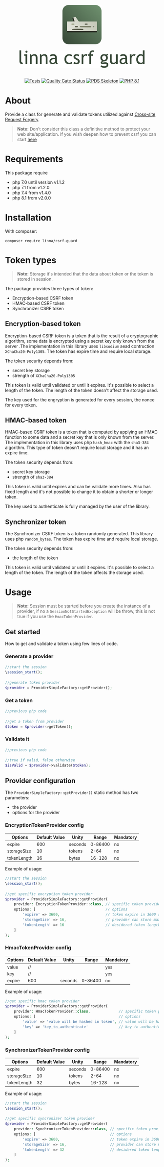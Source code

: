 <div align="center">
    <a href="#"><img src="logo-linna-128.png" alt="Linna Logo"></a>
</div>

<br/>

<div align="center">
    <a href="#"><img src="logo-csrf.png" alt="Linna framework Logo"></a>
</div>

<br/>

<div align="center">

[![Tests](https://github.com/linna/csrf-guard/workflows/Tests/badge.svg)](https://github.com/linna/csrf-guard/actions)
[![Quality Gate Status](https://sonarcloud.io/api/project_badges/measure?project=linna_csrf-guard&metric=alert_status)](https://sonarcloud.io/summary/new_code?id=linna_csrf-guard)
[![PDS Skeleton](https://img.shields.io/badge/pds-skeleton-blue.svg?style=flat)](https://github.com/php-pds/skeleton)
[![PHP 8.1](https://img.shields.io/badge/PHP-8.1-8892BF.svg)](http://php.net)

</div>

# About
Provide a class for generate and validate tokens utilized against [Cross-site Request Forgery](https://www.owasp.org/index.php/Cross-Site_Request_Forgery_(CSRF)). 

> **Note:** Don't consider this class a definitive method to protect your web site/application. If you wish deepen 
how to prevent csrf you can start [here](https://www.owasp.org/index.php/Cross-Site_Request_Forgery_(CSRF)_Prevention_Cheat_Sheet)

# Requirements
This package require 
* php 7.0 until version v1.1.2
* php 7.1 from v1.2.0
* php 7.4 from v1.4.0
* php 8.1 from v2.0.0

# Installation
With composer:
```
composer require linna/csrf-guard
```

# Token types

> **Note:** Storage it's intended that the data about token or the token is stored in session.

The package provides three types of token:
- Encryption-based CSRF token
- HMAC-based CSRF token
- Synchronizer CSRF token

## Encryption-based token
Encryption-based CSRF token is a token that is the result of a cryptographic algorithm, some data is encrypted using a 
secret key only known from the server .The implementation in this library uses `libsodium` aead contruction 
`XChaCha20-Poly1305`. The token has expire time and require local storage.

The token security depends from:
- secret key storage
- strength of `XChaCha20-Poly1305`

This token is valid until validated or until it expires. It's possible to select a length of the token. The length of 
the token doesn't affect the storage used.

The key used for the engryption is generated for every session, the nonce for every token.

## HMAC-based token
HMAC-based CSRF token is a token that is computed by applying an HMAC function to some data and a secret key that is 
only known from the server. The implementation in this library uses php `hash_hmac` with the `sha3-384` algorithm.
This type of token deosn't require local storage and it has an expire time.

The token security depends from:
- secret key storage
- strength of `sha3-384`

This token is valid until expires and can be validate more times. Also has fixed length and it's not possible to change 
it to obtain a shorter or longer token.

The key used to authenticate is fully managed by the user of the library.

## Synchronizer token
The Synchronizer CSRF token is a token randomly generated. This library uses php `random_bytes`. The token has expire 
time and require local storage.

The token security depends from:
- the length of the token

This token is valid until validated or until it expires. It's possible to select a length of the token. The length of 
the token affects the storage used.


# Usage

> **Note:** Session must be started before you create the instance of a provider, 
if no a `SessionNotStartedException` will be throw, this is not true if you use the `HmacTokenProvider`.

## Get started

How to get and validate a token using few lines of code.

### Generate a provider
```php
//start the session
\session_start();

//generate token provider
$provider = ProviderSimpleFactory::getProvider();
```

### Get a token
```php
//previous php code

//get a token from provider
$token = $provider->getToken();
```

### Validate it
```php
//previous php code

//true if valid, false otherwise
$isValid = $provider->validate($token);
```

## Provider configuration

The `ProviderSimpleFactory::getProvider()` static method has two parameters:
- the provider
- options for the provider

### EncryptionTokenProvider config

| Options     | Default Value | Unity   | Range   | Mandatory |
|-------------|---------------|---------|---------|-----------|
| expire      | 600           | seconds | 0-86400 | no        |
| storageSize | 10            | tokens  | 2-64    | no        |
| tokenLength | 16            | bytes   | 16-128  | no        |

Example of usage:
```php
//start the session
\session_start();

//get specific encryption token provider
$provider = ProviderSimpleFactory::getProvider(
    provider: EncryptionTokenProvider::class, // specific token provider
    options: [                                // options
        'expire' => 3600,                     // token expire in 3600 seconds, 1 hour
        'storageSize' => 16,                  // provider can store maximum 1 key and 16 nonces per session,
        'tokenLength' => 16                   // desidered token length in bytes, token will be used as plaintext and not stored
    ]
);
```

### HmacTokenProvider config

| Options     | Default Value | Unity   | Range   | Mandatory |
|-------------|---------------|---------|---------|-----------|
| value       | //            |         |         | yes       |
| key         | //            |         |         | yes       |
| expire      | 600           | seconds | 0-86400 | no        |


Example of usage:
```php
//get specific hmac token provider
$provider = ProviderSimpleFactory::getProvider(
    provider: HmacTokenProvider::class,             // specific token provider
    options: [                                      // options
        'value' => 'value will be hashed in token', // value will be hashed in token
        'key' => 'key_to_authenticate'              // key to authenticate the hash
    ]
);
```

### SynchronizerTokenProvider config

| Options     | Default Value | Unity   | Range   | Mandatory |
|-------------|---------------|---------|---------|-----------|
| expire      | 600           | seconds | 0-86400 | no        |
| storageSize | 10            | tokens  | 2-64    | no        |
| tokenLength | 32            | bytes   | 16-128  | no        |

Example of usage:
```php
//start the session
\session_start();

//get specific syncronizer token provider
$provider = ProviderSimpleFactory::getProvider(
    provider: SynchronizerTokenProvider::class, // specific token provider
    options: [                                  // options
        'expire' => 3600,                       // token expire in 3600 seconds, 1 hour
        'storageSize' => 16,                    // provider can store maximum 16 token per session,
        'tokenLength' => 32                     // desidered token length in bytes, token will be the double in chars
    ]
);
```